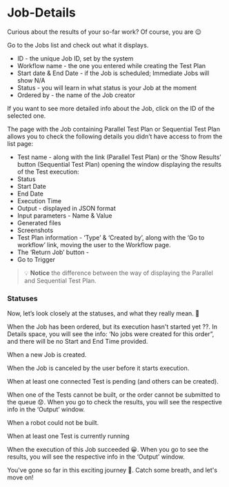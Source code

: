 # Job-Details

Curious about the results of your so-far work? Of course, you are 😉

Go to the Jobs list and check out what it displays.
- ID - the unique Job ID, set by the system
- Workflow name - the one you entered while creating the Test Plan
- Start date & End Date - if the Job is scheduled; Immediate Jobs will show N/A
- Status - you will learn in what status is your Job at the moment
- Ordered by - the name of the Job creator

If you want to see more detailed info about the Job, click on the ID of the selected one. 

The page with the Job containing Parallel Test Plan or Sequential Test Plan allows you to check the following details you didn’t have access to from the list page:
- Test name - along with the link (Parallel Test Plan) or the ‘Show Results’ button (Sequential Test Plan) opening the window displaying the results of the Test execution:
- Status
- Start Date
- End Date
- Execution Time
- Output - displayed in JSON format
- Input parameters - Name & Value
- Generated files 
- Screenshots
- Test Plan information - ‘Type’ & ‘Created by’, along with the ‘Go to workflow’ link, moving the user to the Workflow page.
- The ‘Return Job’ button - 
- Go to Trigger

<!-- theme: info -->
>💡 **Notice** the difference between the way of displaying the Parallel and Sequential Test Plan.

### Statuses
Now, let’s look closely at the statuses, and what they really mean. 👀


 When the Job has been ordered, but its execution hasn't started yet ??. In Details space, you will see the info: ‘No jobs were created for this order”, and there will be no Start and End Time provided. 

 When a new Job is created.

 When the Job is canceled by the user before it starts execution.

 When at least one connected Test is pending (and others can be created).

 When one of the Tests cannot be built, or the order cannot be submitted to the queue 😟. When you go to check the results, you will see the respective info in the ‘Output’ window. 

 When a robot could not be built.

  When at least one Test is currently running

 When the execution of this Job succeeded 😀. When you go to see the results, you will see the respective info in the ‘Output’ window.


You've gone so far in this exciting journey 👏. Catch some breath, and let's move on!